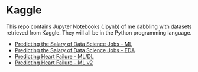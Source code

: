 # Kaggle
This repo contains Jupyter Notebooks (.ipynb) of me dabbling with datasets retrieved from Kaggle. They will all be in the Python programming language.
* [Predicting the Salary of Data Science Jobs - ML](https://github.com/richardkang96/Kaggle/blob/main/ds_salary.ipynb)
* [Predicting the Salary of Data Science Jobs - EDA](https://github.com/richardkang96/Kaggle/blob/main/ds_salaries_eda.ipynb)
* [Predicting Heart Failure - ML/DL](https://github.com/richardkang96/Kaggle/blob/main/heart.ipynb)
* [Predicting Heart Failure - ML v2](https://github.com/richardkang96/Kaggle/blob/main/heartv2.ipynb)

